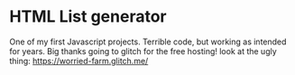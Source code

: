 # HTML List generator
One of my first Javascript projects. Terrible code, but working as intended for years.
Big thanks going to glitch for the free hosting!
look at the ugly thing: https://worried-farm.glitch.me/
